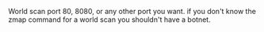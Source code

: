 World scan port 80, 8080, or any other port you want. if you don't know the zmap command for a world scan you shouldn't have a botnet.
